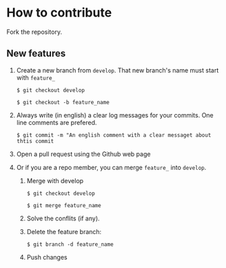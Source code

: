 # How to contribute

Fork the repository.

## New features

1. Create a new branch from `develop`. That new branch's name must start with `feature_`
   
    `$ git checkout develop`
    
    `$ git checkout -b feature_name`

2. Always write (in english) a clear log messages for your commits. One line comments are prefered.
  
     `$ git commit -m "An english comment with a clear messaget about thtis commit`
     
3. Open a pull request using the Github web page
 
3. Or if you are a repo member, you can merge `feature_` into `develop`.
     
     1. Merge with develop
       
        `$ git checkout develop`
     
        `$ git merge feature_name`
    
     2. Solve the conflits (if any).
     
     3. Delete the feature branch:
     
        `$ git branch -d feature_name`
     
     4. Push changes
